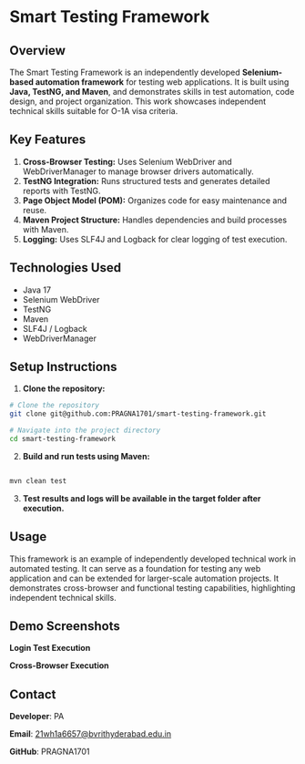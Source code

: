 # Smart Testing Framework

## Overview

The Smart Testing Framework is an independently developed **Selenium-based automation framework** for testing web applications. It is built using **Java, TestNG, and Maven**, and demonstrates skills in test automation, code design, and project organization. This work showcases independent technical skills suitable for O-1A visa criteria.

## Key Features

1. **Cross-Browser Testing:** Uses Selenium WebDriver and WebDriverManager to manage browser drivers automatically.  
2. **TestNG Integration:** Runs structured tests and generates detailed reports with TestNG.  
3. **Page Object Model (POM):** Organizes code for easy maintenance and reuse.  
4. **Maven Project Structure:** Handles dependencies and build processes with Maven.  
5. **Logging:** Uses SLF4J and Logback for clear logging of test execution.  

## Technologies Used

- Java 17  
- Selenium WebDriver  
- TestNG  
- Maven  
- SLF4J / Logback  
- WebDriverManager  

## Setup Instructions

1. **Clone the repository:**

```bash
# Clone the repository
git clone git@github.com:PRAGNA1701/smart-testing-framework.git

# Navigate into the project directory
cd smart-testing-framework

```

2. **Build and run tests using Maven:**

```bash

mvn clean test

```
3. **Test results and logs will be available in the target folder after execution.**

## Usage

This framework is an example of independently developed technical work in automated testing. It can serve as a foundation for testing any web application and can be extended for larger-scale automation projects. It demonstrates cross-browser and functional testing capabilities, highlighting independent technical skills.

## Demo Screenshots
**Login Test Execution**

**Cross-Browser Execution**

## Contact

**Developer**: PA

**Email**: 21wh1a6657@bvrithyderabad.edu.in

**GitHub**: PRAGNA1701

 

